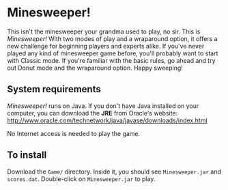 # Minesweeper!

This isn't the minesweeper your grandma used to play, no sir. This is _Minesweeper!_ With two modes of play and a wraparound option, it offers a new challenge for beginning players and experts alike. If you've never played any kind of minesweeper game before, you'll probably want to start with Classic mode. If you're familiar with the basic rules, go ahead and try out Donut mode and the wraparound option.  Happy sweeping!

## System requirements
_Minesweeper!_ runs on Java.  If you don't have Java installed on your computer, you can download the **JRE** from Oracle's website: http://www.oracle.com/technetwork/java/javase/downloads/index.html

No Internet access is needed to play the game.

## To install
Download the `Game/` directory.  Inside it, you should see `Minesweeper.jar` and `scores.dat`.  Double-click on `Minesweeper.jar` to play.
